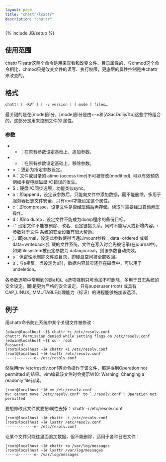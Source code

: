 ```yaml
---
layout: page
title: "chattr/lsattr"
description: "chattr"
---
```

{% include JB/setup %}

## 使用范围

chattr与lsattr这两个命令是用来查看和改变文件、目录属性的，与chmod这个命令相比，chmod只是改变文件的读写、执行权限，更底层的属性控制是由chattr来改变的。

## 格式

	chattr [ -RVf ] [ -v version ] [ mode ] files…


最关键的是在[mode]部分，[mode]部分是由+-=和[ASacDdIijsTtu]这些字符组合的，这部分是用来控制文件的
属性。

### 参数

* + ：在原有参数设定基础上，追加参数。
* - ：在原有参数设定基础上，移除参数。
* = ：更新为指定参数设定。
* A：文件或目录的 atime (access time)不可被修改(modified), 可以有效预防例如手提电脑磁盘I/O错误的发生。
* S：硬盘I/O同步选项，功能类似sync。
* a：即append，设定该参数后，只能向文件中添加数据，而不能删除，多用于服务器日志文件安全，只有root才能设定这个属性。
* c：即compresse，设定文件是否经压缩后再存储。读取时需要经过自动解压操作。
* d：即no dump，设定文件不能成为dump程序的备份目标。
* i：设定文件不能被删除、改名、设定链接关系，同时不能写入或新增内容。i参数对于文件 系统的安全设置有很大帮助。
* j：即journal，设定此参数使得当通过mount参数：data=ordered 或者 data=writeback 挂 载的文件系统，文件在写入时会先被记录(在journal中)。如果filesystem被设定参数为 data=journal，则该参数自动失效。
* s：保密性地删除文件或目录，即硬盘空间被全部收回。
* u：与s相反，当设定为u时，数据内容其实还存在磁盘中，可以用于undeletion。


各参数选项中常用到的是a和i。a选项强制只可添加不可删除，多用于日志系统的安全设定。而i是更为严格的安全设定，只有superuser (root) 或具有CAP_LINUX_IMMUTABLE处理能力（标识）的进程能够施加该选项。

## 例子

用chattr命令防止系统中某个关键文件被修改：
	
	[edwin@localhost ~]$ chattr +i /etc/resolv.conf 
	chattr: Permission denied while setting flags on /etc/resolv.conf
	[edwin@localhost ~]$ su - root
	Password: 
	[root@localhost ~]# chattr +i /etc/resolv.conf 
	[root@localhost ~]# lsattr /etc/resolv.conf 
	----i--------e- /etc/resolv.conf
	
然后用mv /etc/resolv.conf等命令操作于该文件，都是得到Operation not permitted 的结果。vim编辑该文件时会提示W10: Warning: Changing a readonly file错误。

	[root@localhost ~]# mv /etc/resolv.conf .
	mv: cannot move `/etc/resolv.conf' to `./resolv.conf': Operation not permitted

要想修改此文件就要把i属性去掉： chattr -i /etc/resolv.conf

	[root@localhost ~]# chattr -i /etc/resolv.conf 
	[root@localhost ~]# lsattr /etc/resolv.conf 
	-------------e- /etc/resolv.conf

让某个文件只能往里面追加数据，但不能删除，适用于各种日志文件：

	[root@localhost ~]# chattr +a /var/log/messages
	[root@localhost ~]# lsattr /var/log/messages
	-----a-------e- /var/log/messages	
